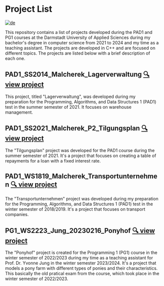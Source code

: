 # Project List

[![de](https://img.shields.io/badge/lang-de-green.svg)](README.de.md)

This repository contains a list of projects developed during the PAD1 and PG1 courses at the Darmstadt University of Applied Sciences during my bachelor's degree in computer science from 2021 to 2024 and my time as a teaching assistant. The projects are developed in C++ and are focused on different topics. The projects are listed below with a brief description of each one.

## PAD1_SS2014_Malcherek_Lagerverwaltung [🔍 view project](PAD1_SS2014_Malcherek_Lagerverwaltung/README.md)

This project, titled "Lagerverwaltung", was developed during my preparation for the Programming, Algorithms, and Data Structures 1 (PAD1) test in the summer semester of 2021. It focuses on warehouse management.

## PAD1_SS2021_Malcherek_P2_Tilgungsplan [🔍 view project](PAD1_SS2021_Malcherek_P2_Tilgungsplan/README.md)

The "Tilgungsplan" project was developed for the PAD1 course during the summer semester of 2021. It's a project that focuses on creating a table of repayments for a loan with a fixed interest rate.

## PAD1_WS1819_Malcherek_Transportunternehmen [🔍 view project](PAD1_WS1819_Malcherek_Transportunternehmen/README.md)

The "Transportunternehmen" project was developed during my preparation for the Programming, Algorithms, and Data Structures 1 (PAD1) test in the winter semester of 2018/2019. It's a project that focuses on transport companies.

## PG1_WS2223_Jung_20230216_Ponyhof [🔍 view project](PG1_WS2223_Jung_20230216_Ponyhof/README.md)

The "Ponyhof" project is created for the Programming 1 (PG1) course in the winter semester of 2022/2023 during my time as a teaching assistant for Prof. Dr. Yvonne Jung in the winter semester 2023/2024. It's a project that models a pony farm with different types of ponies and their characteristics. This basically the old pratical exam from the course, which took place in the winter semester of 2022/2023.
